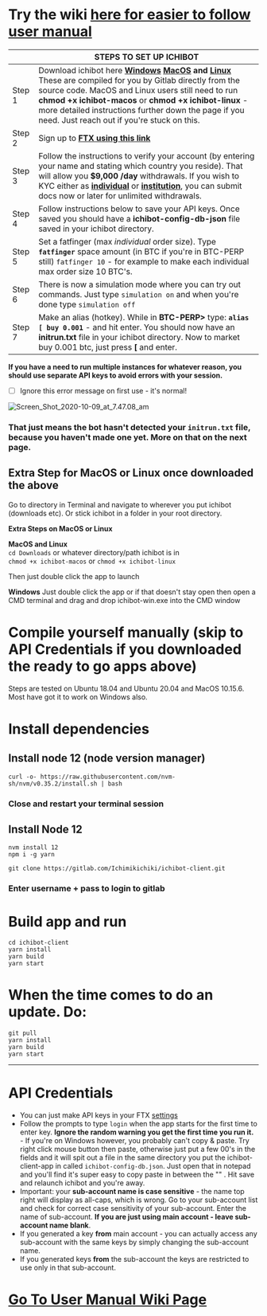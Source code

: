 # Try the wiki [here for easier to follow user manual](https://gitlab.com/Ichimikichiki/ichibot-client-app/-/wikis/home)

| | **STEPS TO SET UP ICHIBOT**      |    
| ------------- | ----------  |
| Step 1 | Download ichibot here **[Windows](https://gitlab.com/Ichimikichiki/ichibot-client-app/-/jobs/826231220/artifacts/download) [MacOS](https://gitlab.com/Ichimikichiki/ichibot-client-app/-/jobs/826231219/artifacts/download) and [Linux](https://gitlab.com/Ichimikichiki/ichibot-client-app/-/jobs/826231218/artifacts/download)** These are compiled for you by Gitlab directly from the source code. MacOS and Linux users still need to run **chmod +x ichibot-macos** or **chmod +x ichibot-linux** - more detailed instructions further down the page if you need. Just reach out if you're stuck on this.  |
| Step 2 |  Sign up to **[FTX using this link](https://ftx.com/#a=ichi)**  |
| Step 3 |  Follow the instructions to verify your account (by entering your name and stating which country you reside). That will allow you **$9,000 /day** withdrawals. If you wish to KYC either as **[individual](https://help.ftx.com/hc/en-us/articles/360027668192-Individual-Account-KYC)** or **[institution](https://help.ftx.com/hc/en-us/articles/360027668312-Institutional-Account-KYC)**, you can submit docs now or later for unlimited withdrawals. |
| Step 4 |  Follow instructions below to save your API keys. Once saved you should have a **ichibot-config-db-json** file saved in your ichibot directory.  |
| Step 5 |  Set a fatfinger (max *individual* order size). Type **`fatfinger`** space amount (in BTC if you're in BTC-PERP still) `fatfinger 10` - for example to make each individual max order size 10 BTC's. |
| Step 6 |  There is now a simulation mode where you can try out commands. Just type `simulation on` and when you're done type `simulation off` |
| Step 7 |  Make an alias (hotkey). While in **BTC-PERP>** type:  **`alias [ buy 0.001`**  - and hit enter. You should now have an **initrun.txt** file in your ichibot directory. Now to market buy 0.001 btc, just press **[** and enter. |
  
**If you have a need to run multiple instances for whatever reason, you should use separate API keys to avoid errors with your session.**  
 
- [ ]  Ignore this error message on first use - it's normal!

![Screen_Shot_2020-10-09_at_7.47.08_am](https://gitlab.com/Ichimikichiki/ichibot-wiki/-/wikis/uploads/83fe4bdb27221ddd6c94c18fa84a21d2/Screen_Shot_2020-10-09_at_7.47.08_am.png)  
### **That just means the bot hasn't detected your `initrun.txt` file, because you haven't made one yet. More on that on the next page.**  
   
## Extra Step for MacOS or Linux once downloaded the above   
Go to directory in Terminal and navigate to wherever you put ichibot (downloads etc). Or stick ichibot in a folder in your root directory.  
  
**Extra Steps on MacOS or Linux**
  
**MacOS and Linux**  
`cd Downloads` or whatever directory/path ichibot is in  
`chmod +x ichibot-macos` or `chmod +x ichibot-linux`  
  
Then just double click the app to launch  
  
**Windows**
Just double click the app or if that doesn't stay open then open a CMD terminal and drag and drop ichibot-win.exe into the CMD window   
   
# Compile yourself manually  (skip to API Credentials if you downloaded the ready to go apps above)

   Steps are tested on Ubuntu 18.04 and Ubuntu 20.04 and MacOS 10.15.6. Most have got it to work on Windows also.

  # Install dependencies  
   ## Install node 12 (node version manager)  

   `curl -o- https://raw.githubusercontent.com/nvm-sh/nvm/v0.35.2/install.sh | bash`  

   ### Close and restart your terminal session  

   ## Install Node 12  
   `nvm install 12`  
   `npm i -g yarn`  

   `git clone https://gitlab.com/Ichimikichiki/ichibot-client.git`
   ### Enter username + pass to login to gitlab  
      
   # Build app and run  
   `cd ichibot-client`  
   `yarn install`  
   `yarn build`  
   `yarn start`  

   # When the time comes to do an update. Do:  
   `git pull`  
   `yarn install`  
   `yarn build`  
   `yarn start`  
      
    
    
______________________________________________________________________________________________
  
# API Credentials  
- You can just make API keys in your FTX [settings](https://ftx.com/profile)  
- Follow the prompts to type `login` when the app starts for the first time to enter key. **Ignore the random warning you get the first time you run it.** - If you're on Windows however, you probably can't copy & paste. Try right click mouse button then paste, otherwise just put a few 00's in the fields and it will spit out a file in the same directory you put the ichibot-client-app in called `ichibot-config-db.json`. Just open that in notepad and you'll find it's super easy to copy paste in between the "" . Hit save and relaunch ichibot and you're away.    
- Important: your **sub-account name is case sensitive** - the name top right will display as all-caps, which is wrong. Go to your sub-account list and check for correct case sensitivity of your sub-account. Enter the name of sub-account. **If you are just using main account - leave sub-account name blank**.  
- If you generated a key **from** main account - you can actually access any sub-account with the same keys by simply changing the sub-account name.  
- If you generated keys **from** the sub-account the keys are restricted to use only in that sub-account.  
   
# [Go To User Manual Wiki Page](https://gitlab.com/Ichimikichiki/ichibot-client-app/-/wikis/Home/2-User-Manual)
